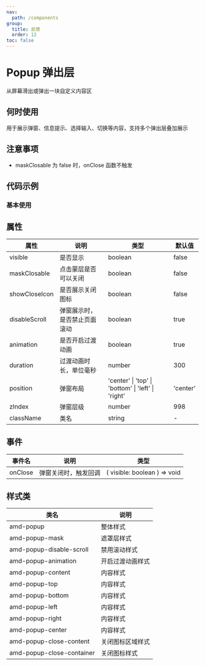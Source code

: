 ```yaml
---
nav:
  path: /components
group:
  title: 反馈
  order: 12
toc: false
---
```


# Popup 弹出层
从屏幕滑出或弹出一块自定义内容区
## 何时使用
用于展示弹窗、信息提示、选择输入、切换等内容，支持多个弹出层叠加展示

## 注意事项
- maskClosable 为 false 时，onClose 函数不触发

## 代码示例
### 基本使用
<code src='../../demo/pages/Popup'></code>



## 属性

| 属性 | 说明 | 类型 | 默认值 |
| -----|-----|-----|-----|
| visible | 是否显示 | boolean  | false | 
| maskClosable | 点击蒙层是否可以关闭  | boolean | false |
| showCloseIcon | 是否展示关闭图标  | boolean | false | 
| disableScroll | 弹窗展示时，是否禁止页面滚动 | boolean | true |
| animation |  是否开启过渡动画 | boolean | true | 
| duration |  过渡动画时长，单位毫秒 | number | 300 | 
| position |  弹窗布局  | 'center' &verbar; 'top' &verbar; 'bottom' &verbar; 'left' &verbar; 'right' | 'center'|
| zIndex |  弹窗层级 | number | 998 |
| className |  类名 | string | - |

## 事件

| 事件名 | 说明 | 类型 |
| -----|-----|-----|
| onClose | 弹窗关闭时，触发回调 | ( visible: boolean ) => void |

## 样式类

| 类名 | 说明 |
| ----|----|
| amd-popup | 整体样式 |
| amd-popup-mask | 遮罩层样式 |
| amd-popup-disable-scroll | 禁用滚动样式 |
| amd-popup-animation | 开启过渡动画样式 |
| amd-popup-content | 内容样式 |
| amd-popup-top | 内容样式 |
| amd-popup-bottom | 内容样式 |
| amd-popup-left | 内容样式 |
| amd-popup-right | 内容样式 |
| amd-popup-center | 内容样式 |
| amd-popup-close-content | 关闭图标区域样式 |
| amd-popup-close-container | 关闭图标样式 |